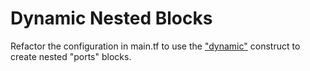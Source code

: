 # Dynamic Nested Blocks

Refactor the configuration in main.tf to use the ["dynamic"](https://www.terraform.io/docs/configuration/expressions.html#dynamic-blocks) construct to create nested "ports" blocks.